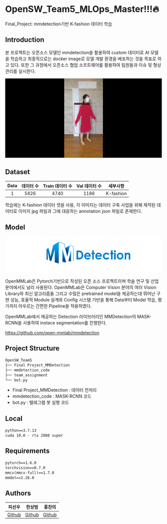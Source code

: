 # OpenSW_Team5_MLOps_Master!!!🔥
Final_Project: mmdetection기반 K-fashion 데이터 학습

## Introduction

본 프로젝트는 오픈소스 모델인 mmdetection을 활용하여 custom 데이터로 AI 모델을 학습하고 최종적으로는 docker image로 모델 개발 환경을 배포하는 것을 목표로 하고 있다. 또한 그 과정에서 오픈소스 협업 소프트웨어를 활용하여 팀원들과 이슈 및 형상관리를 실시한다.

![predict](https://github.com/SangBeom-Hahn/OpenSW_Team5/blob/main/sample_image/main.jpg)


## Dataset

|Data|데이터 수|Train 데이터 수|Val 데이터 수|세부사항|
|:-:|:-:|:-:|:-:|:-:|
|1|5826|4740|1186|K-fashion|


학습에는 K-fashion 데이터 셋을 사용, 각 이미지는 데이터 구축 사업을 위해 제작된 데이터로 이미지 jpg 파일과 그에 대응하는 annotation json 파일로 존재한다.

## Model

![project_pipeline](https://github.com/SangBeom-Hahn/OpenSW_Team5/blob/main/sample_image/mmdetection.PNG)

OpenMMLab은 Pytorch기반으로 작성된 오픈 소스 프로젝트이며 학술 연구 및 산업 분야에서도 널리 사용된다. OpenMMLab은 Computer Vision 분야의 여러 Vision Library와 최신 알고리즘들 그리고 수많은 pretrained model을 제공하는데 뛰어난 구현 성능, 효율적 Module 설계와 Config 시스템 기반을 통해 Data부터 Model 학습, 평가까지 아우르는 간편한 Pipeline을 적용하였다.

OpenMMLab에서 제공하는 Detection 라이브러리인 MMDetection의 MASK-RCNN을 사용하여 instace segmentation를 진행한다.

https://github.com/open-mmlab/mmdetection



## Project Structure

```
OpenSW_Team5
├── Final Project_MMDetection
├── mmdetection_code
├── team_assignment
└── bot.py
```

- Final Project_MMDetection : 데이터 전처리
- mmdetection_code : MASK-RCNN 코드
- bot.py : 텔레그램 봇 실행 코드

## Local
```
python==3.7.13
cuda 10.0 - rtx 2080 super
```

## Requirements
```
pytorch==1.6.0
torchvision==0.7.0
mmcv(mmcv-full)==1.7.0
mmdet==2.26.0
```

## Authors

|피선우|한상범|홍찬의|
|:-:|:-:|:-:|
|[Github](https://github.com/SunWoo98Pi)|[Github](https://github.com/SangBeom-Hahn)|[Github](https://github.com/hcu55)|
